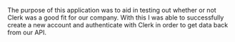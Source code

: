 The purpose of this application was to aid in testing out whether or not Clerk was a good fit for our company.
With this I was able to successfully create a new account and authenticate with Clerk in order to get data back from our API.